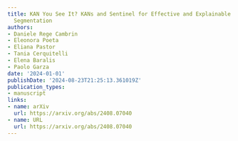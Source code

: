 ```yaml
---
title: KAN You See It? KANs and Sentinel for Effective and Explainable Crop Field
  Segmentation
authors:
- Daniele Rege Cambrin
- Eleonora Poeta
- Eliana Pastor
- Tania Cerquitelli
- Elena Baralis
- Paolo Garza
date: '2024-01-01'
publishDate: '2024-08-23T21:25:13.361019Z'
publication_types:
- manuscript
links:
- name: arXiv
  url: https://arxiv.org/abs/2408.07040
- name: URL
  url: https://arxiv.org/abs/2408.07040
---
```

